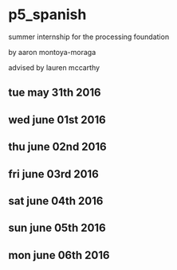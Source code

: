 # p5_spanish

summer internship for the processing foundation

by aaron montoya-moraga

advised by lauren mccarthy

## tue may 31th 2016

## wed june 01st 2016

## thu june 02nd 2016

## fri june 03rd 2016

## sat june 04th 2016

## sun june 05th 2016

## mon june 06th 2016
